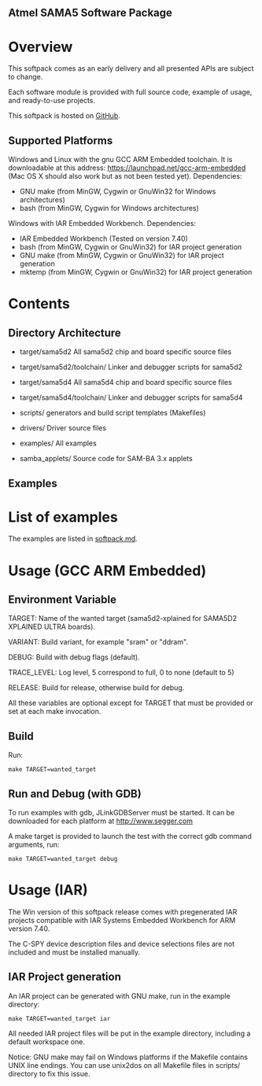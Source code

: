 Atmel SAMA5 Software Package
----------------------------

# Overview

This softpack comes as an early delivery and all presented APIs are subject to
change.

Each software module is provided with full source code, example of usage, and
ready-to-use projects.

This softpack is hosted on [GitHub](https://github.com/atmelcorp/atmel-software-package).

## Supported Platforms

Windows and Linux with the gnu GCC ARM Embedded toolchain. It is downloadable
at this address: https://launchpad.net/gcc-arm-embedded (Mac OS X should also
work but as not been tested yet).
Dependencies:
- GNU make (from MinGW, Cygwin or GnuWin32 for Windows architectures)
- bash (from MinGW, Cygwin for Windows architectures)

Windows with IAR Embedded Workbench.
Dependencies:
- IAR Embedded Workbench (Tested on version 7.40)
- bash (from MinGW, Cygwin or GnuWin32) for IAR project generation
- GNU make (from MinGW, Cygwin or GnuWin32) for IAR project generation
- mktemp (from MinGW, Cygwin or GnuWin32) for IAR project generation

# Contents

## Directory Architecture

- target/sama5d2
  All sama5d2 chip and board specific source files

- target/sama5d2/toolchain/
  Linker and debugger scripts for sama5d2

- target/sama5d4
  All sama5d4 chip and board specific source files

- target/sama5d4/toolchain/
  Linker and debugger scripts for sama5d4

- scripts/
  generators and build script templates (Makefiles)

- drivers/
  Driver source files

- examples/
  All examples

- samba_applets/
  Source code for SAM-BA 3.x applets

## Examples

# List of examples

The examples are listed in [softpack.md](softpack.md).

# Usage (GCC ARM Embedded)

## Environment Variable

TARGET: Name of the wanted target (sama5d2-xplained for SAMA5D2 XPLAINED ULTRA
boards).

VARIANT: Build variant, for example "sram" or "ddram".

DEBUG: Build with debug flags (default).

TRACE_LEVEL: Log level, 5 correspond to full, 0 to none (default to 5)

RELEASE: Build for release, otherwise build for debug.

All these variables are optional except for TARGET that must be provided or set
at each make invocation.

## Build

Run:

``make TARGET=wanted_target``

## Run and Debug (with GDB)

To run examples with gdb, JLinkGDBServer must be started. It can be downloaded
for each platform at http://www.segger.com

A make target is provided to launch the test with the correct gdb command
arguments, run:

``make TARGET=wanted_target debug``

# Usage (IAR)

The Win version of this softpack release comes with pregenerated IAR projects
compatible with IAR Systems Embedded Workbench for ARM version 7.40.

The C-SPY device description files and device selections files are not included
and must be installed manually.

## IAR Project generation

An IAR project can be generated with GNU make, run in the example directory:

``make TARGET=wanted_target iar``

All needed IAR project files will be put in the example directory, including a
default workspace one.

Notice:
GNU make may fail on Windows platforms if the Makefile contains UNIX line endings.
You can use unix2dos on all Makefile files in scripts/ directory to fix this issue.
